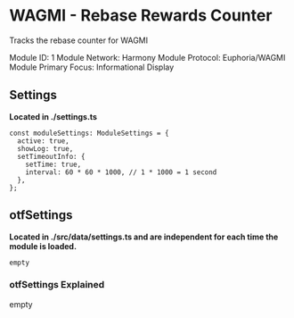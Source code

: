 # WAGMI - Rebase Rewards Counter
Tracks the rebase counter for WAGMI

Module ID: 1
Module Network: Harmony
Module Protocol: Euphoria/WAGMI
Module Primary Focus: Informational Display

## Settings
**Located in ./settings.ts**
```
const moduleSettings: ModuleSettings = {
  active: true,
  showLog: true,
  setTimeoutInfo: {
    setTime: true,
    interval: 60 * 60 * 1000, // 1 * 1000 = 1 second
  },
};
```

## otfSettings
**Located in ./src/data/settings.ts and are independent for each time the module is loaded.**
```
empty
```

### otfSettings Explained
empty